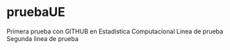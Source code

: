 # pruebaUE
Primera prueba con GITHUB en Estadística Computacional
Linea de prueba
Segunda linea de prueba
